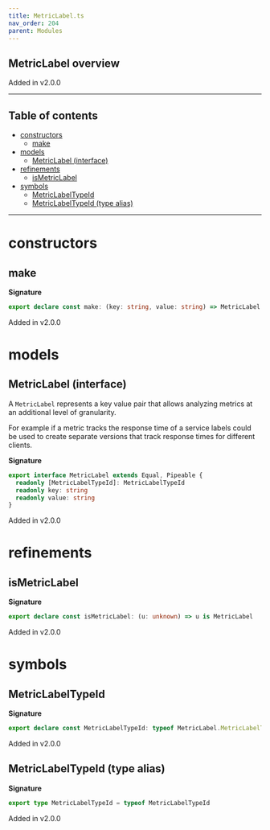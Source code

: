 ```yaml
---
title: MetricLabel.ts
nav_order: 204
parent: Modules
---
```


## MetricLabel overview

Added in v2.0.0

---

<h2 class="text-delta">Table of contents</h2>

- [constructors](#constructors)
  - [make](#make)
- [models](#models)
  - [MetricLabel (interface)](#metriclabel-interface)
- [refinements](#refinements)
  - [isMetricLabel](#ismetriclabel)
- [symbols](#symbols)
  - [MetricLabelTypeId](#metriclabeltypeid)
  - [MetricLabelTypeId (type alias)](#metriclabeltypeid-type-alias)

---

# constructors

## make

**Signature**

```ts
export declare const make: (key: string, value: string) => MetricLabel
```

Added in v2.0.0

# models

## MetricLabel (interface)

A `MetricLabel` represents a key value pair that allows analyzing metrics at
an additional level of granularity.

For example if a metric tracks the response time of a service labels could
be used to create separate versions that track response times for different
clients.

**Signature**

```ts
export interface MetricLabel extends Equal, Pipeable {
  readonly [MetricLabelTypeId]: MetricLabelTypeId
  readonly key: string
  readonly value: string
}
```

Added in v2.0.0

# refinements

## isMetricLabel

**Signature**

```ts
export declare const isMetricLabel: (u: unknown) => u is MetricLabel
```

Added in v2.0.0

# symbols

## MetricLabelTypeId

**Signature**

```ts
export declare const MetricLabelTypeId: typeof MetricLabel.MetricLabelTypeId
```

Added in v2.0.0

## MetricLabelTypeId (type alias)

**Signature**

```ts
export type MetricLabelTypeId = typeof MetricLabelTypeId
```

Added in v2.0.0
